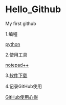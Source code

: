# Hello_Github
My first github

1.编程

[python](https://github.com/Mecoly/Python)
  
2.使用工具

[notepad++](https://github.com/Mecoly/notepad++)

3.[软件下载](https://github.com/Mecoly/software-download)

4.记录GitHub使用

[GitHub使用心得](GitHub使用方法.md)
